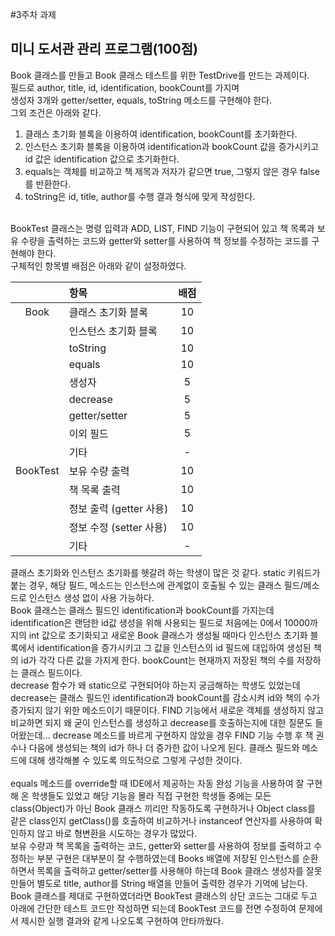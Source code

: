 #3주차 과제
## 미니 도서관 관리 프로그램(100점)
Book 클래스를 만들고 Book 클래스 테스트를 위한 TestDrive를 만드는 과제이다.  
필드로 author, title, id, identification, bookCount를 가지며  
생성자 3개와 getter/setter, equals, toString 메소드를 구현해야 한다.  
그외 조건은 아래와 같다.  
1. 클래스 초기화 블록을 이용하여 identification, bookCount를 초기화한다.
1. 인스턴스 초기화 블록을 이용하여 identification과 bookCount 값을 증가시키고 id 값은 identification 값으로 초기화한다.
1. equals는 객체를 비교하고 책 제목과 저자가 같으면 true, 그렇지 않은 경우 false를 반환한다.
1. toString은 id, title, author를 수행 결과 형식에 맞게 작성한다.
<br>
BookTest 클래스는 명령 입력과 ADD, LIST, FIND 기능이 구현되어 있고 책 목록과 보유 수량을 출력하는 코드와 
getter와 setter를 사용하여 책 정보를 수정하는 코드를 구현해야 한다.
<br>
구체적인 항목별 배점은 아래와 같이 설정하였다.

| 　       | 항목                    | 배점 |
|:--------:|:-----------------------|:----:|
|   Book   | 클래스 초기화 블록      | 10   |
|          | 인스턴스 초기화 블록    | 10   |
|          | toString                | 10   |
|          | equals                  | 10   |
|          | 생성자                  | 5    |
|          | decrease                | 5    |
|          | getter/setter           | 5    |
|          | 이외 필드               | 5    |
|          | 기타                    |    - |
| BookTest | 보유 수량 출력          | 10   |
|          | 책 목록 출력            | 10   |
|          | 정보 출력 (getter 사용) | 10   |
|          | 정보 수정 (setter 사용) | 10   |
|          | 기타                    |    - |

클래스 초기화와 인스턴스 초기화를 헷갈려 하는 학생이 많은 것 같다. static 키워드가 붙는 경우, 
해당 필드, 메소드는 인스턴스에 관계없이 호출될 수 있는 클래스 필드/메소드로 인스턴스 생성 없이 사용 가능하다.  
Book 클래스는 클래스 필드인 identification과 bookCount를 가지는데 identification은 랜덤한 
id값 생성을 위해 사용되는 필드로 처음에는 0에서 10000까지의 int 값으로 초기화되고 새로운 Book 클래스가 
생성될 때마다 인스턴스 초기화 블록에서 identification을 증가시키고 그 값을 인스턴스의 id 필드에 대입하여 
생성된 책의 id가 각각 다른 값을 가지게 한다. bookCount는 현재까지 저장된 책의 수를 저장하는 클래스 필드이다.  
decrease 함수가 왜 static으로 구현되어야 하는지 궁금해하는 학생도 있었는데 decrease는 클래스 필드인 
identification과 bookCount를 감소시켜 id와 책의 수가 증가되지 않기 위한 메소드이기 때문이다. FIND 기능에서 
새로운 객체를 생성하지 않고 비교하면 되지 왜 굳이 인스턴스를 생성하고 decrease를 호출하는지에 대한 질문도 들어왔는데... 
decrease 메소드를 바르게 구현하지 않았을 경우 FIND 기능 수행 후 책 권수나 다음에 생성되는 책의 id가 하나 더 증가한 
값이 나오게 된다. 클래스 필드와 메소드에 대해 생각해볼 수 있도록 의도적으로 그렇게 구성한 것이다.  
<br>
equals 메소드를 override할 때 IDE에서 제공하는 자동 완성 기능을 사용하여 잘 구현해 온 학생들도 있었고 
해당 기능을 몰라 직접 구현한 학생들 중에는 모든 class(Object)가 아닌 Book 클래스 끼리만 작동하도록 
구현하거나 Object class를 같은 class인지 getClass()를 호출하여 비교하거나 instanceof 연산자를 사용하여 확인하지 않고 
바로 형변환을 시도하는 경우가 많았다.
<br>
보유 수량과 책 목록을 출력하는 코드, getter와 setter를 사용하여 정보를 출력하고 수정하는 부분 구현은 대부분이 잘 수행하였는데 
Books 배열에 저장된 인스턴스를 순환하면서 목록을 출력하고 getter/setter를 사용해야 하는데 Book 클래스 생성자를 잘못 만들어 
별도로 title, author를 String 배열을 만들어 출력한 경우가 기억에 남는다. Book 클래스를 제대로 구현하였더라면 
BookTest 클래스의 상단 코드는 그대로 두고 아래에 간단한 테스트 코드만 작성하면 되는데 BookTest 코드를 전면 수정하여 
문제에서 제시한 실행 결과와 같게 나오도록 구현하여 안타까웠다. 